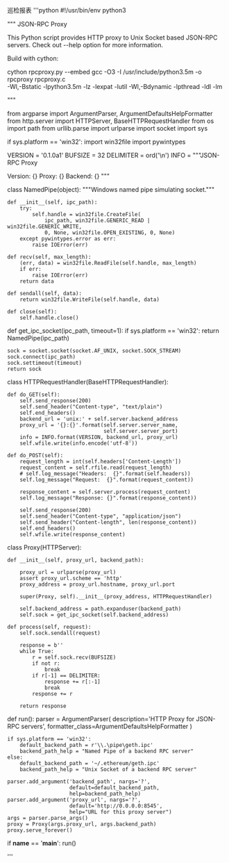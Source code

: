 巡检报表
'''python
#!/usr/bin/env python3

"""
JSON-RPC Proxy

This Python script provides HTTP proxy to Unix Socket based JSON-RPC servers.
Check out --help option for more information.

Build with cython:

cython rpcproxy.py --embed
gcc -O3 -I /usr/include/python3.5m -o rpcproxy rpcproxy.c \
-Wl,-Bstatic -lpython3.5m -lz -lexpat -lutil -Wl,-Bdynamic -lpthread -ldl -lm

"""

from argparse import ArgumentParser, ArgumentDefaultsHelpFormatter
from http.server import HTTPServer, BaseHTTPRequestHandler
from os import path
from urllib.parse import urlparse
import socket
import sys

if sys.platform == 'win32':
    import win32file
    import pywintypes


VERSION = '0.1.0a1'
BUFSIZE = 32
DELIMITER = ord('\n')
INFO = """JSON-RPC Proxy

Version: {}
Proxy: {}
Backend: {}
"""


class NamedPipe(object):
    """Windows named pipe simulating socket."""

    def __init__(self, ipc_path):
        try:
            self.handle = win32file.CreateFile(
                ipc_path, win32file.GENERIC_READ | win32file.GENERIC_WRITE,
                0, None, win32file.OPEN_EXISTING, 0, None)
        except pywintypes.error as err:
            raise IOError(err)

    def recv(self, max_length):
        (err, data) = win32file.ReadFile(self.handle, max_length)
        if err:
            raise IOError(err)
        return data

    def sendall(self, data):
        return win32file.WriteFile(self.handle, data)

    def close(self):
        self.handle.close()


def get_ipc_socket(ipc_path, timeout=1):
    if sys.platform == 'win32':
        return NamedPipe(ipc_path)

    sock = socket.socket(socket.AF_UNIX, socket.SOCK_STREAM)
    sock.connect(ipc_path)
    sock.settimeout(timeout)
    return sock


class HTTPRequestHandler(BaseHTTPRequestHandler):

    def do_GET(self):
        self.send_response(200)
        self.send_header("Content-type", "text/plain")
        self.end_headers()
        backend_url = 'unix:' + self.server.backend_address
        proxy_url = '{}:{}'.format(self.server.server_name,
                                   self.server.server_port)
        info = INFO.format(VERSION, backend_url, proxy_url)
        self.wfile.write(info.encode('utf-8'))

    def do_POST(self):
        request_length = int(self.headers['Content-Length'])
        request_content = self.rfile.read(request_length)
        # self.log_message("Headers:  {}".format(self.headers))
        self.log_message("Request:  {}".format(request_content))

        response_content = self.server.process(request_content)
        self.log_message("Response: {}".format(response_content))

        self.send_response(200)
        self.send_header("Content-type", "application/json")
        self.send_header("Content-length", len(response_content))
        self.end_headers()
        self.wfile.write(response_content)


class Proxy(HTTPServer):

    def __init__(self, proxy_url, backend_path):

        proxy_url = urlparse(proxy_url)
        assert proxy_url.scheme == 'http'
        proxy_address = proxy_url.hostname, proxy_url.port

        super(Proxy, self).__init__(proxy_address, HTTPRequestHandler)

        self.backend_address = path.expanduser(backend_path)
        self.sock = get_ipc_socket(self.backend_address)

    def process(self, request):
        self.sock.sendall(request)

        response = b''
        while True:
            r = self.sock.recv(BUFSIZE)
            if not r:
                break
            if r[-1] == DELIMITER:
                response += r[:-1]
                break
            response += r

        return response


def run():
    parser = ArgumentParser(
        description='HTTP Proxy for JSON-RPC servers',
        formatter_class=ArgumentDefaultsHelpFormatter
    )

    if sys.platform == 'win32':
        default_backend_path = r'\\.\pipe\geth.ipc'
        backend_path_help = "Named Pipe of a backend RPC server"
    else:
        default_backend_path = '~/.ethereum/geth.ipc'
        backend_path_help = "Unix Socket of a backend RPC server"

    parser.add_argument('backend_path', nargs='?',
                        default=default_backend_path,
                        help=backend_path_help)
    parser.add_argument('proxy_url', nargs='?',
                        default='http://0.0.0.0:8545',
                        help="URL for this proxy server")
    args = parser.parse_args()
    proxy = Proxy(args.proxy_url, args.backend_path)
    proxy.serve_forever()


if __name__ == '__main__':
    run()

'''
